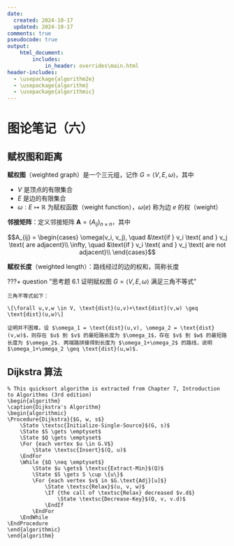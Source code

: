 ```yaml
---
date:
  created: 2024-10-17
  updated: 2024-10-17
comments: true
pseudocode: true
output:
    html_document:
        includes: 
            in_header: overrides\main.html
header-includes:
  - \usepackage{algorithm2e}
  - \usepackage{algorithm}
  - \usepackage{algorithmic}
---
```


# 图论笔记（六）

## 赋权图和距离

**赋权图**（weighted graph）是一个三元组，记作 $G = \langle V, E, \omega \rangle$，其中

- $V$ 是顶点的有限集合
- $E$ 是边的有限集合
- $\omega : E \mapsto \mathbb{R}$ 为赋权函数（weight function），$\omega (e)$ 称为边 $e$ 的权（weight）

**邻接矩阵**：定义邻接矩阵 $\mathbf{A} = (A_{i j})_{n \times n}$，其中

$$A_{ij} = \begin{cases}
    \omega(v_i, v_j), \quad &\text{if } v_i \text{ and } v_j \text{ are adjacent}\\
    \infty, \quad &\text{if } v_i \text{ and } v_j \text{ are not adjacent}\\
\end{cases}$$

**赋权长度**（weighted length）：路线经过的边的权和，简称长度

???+ question "思考题 6.1  证明赋权图 $G = \langle V, E, \omega \rangle$ 满足三角不等式"

    三角不等式如下： 

    \[\forall u,v,w \in V, \text{dist}(u,v)+\text{dist}(v,w) \geq \text{dist}(u,w)\]

    证明并不困难，设 $\omega_1 = \text{dist}(u,v), \omega_2 = \text{dist}(v,w)$，则存在 $u$ 到 $v$ 的最短路长度为 $\omega_1$，存在 $v$ 到 $w$ 的最短路长度为 $\omega_2$. 两端路拼接得到长度为 $\omega_1+\omega_2$ 的路线，说明 $\omega_1+\omega_2 \geq \text{dist}(u,w)$. 

## Dijkstra 算法

<pre><code class="language-pseudocode">% This quicksort algorithm is extracted from Chapter 7, Introduction to Algorithms (3rd edition)
\begin{algorithm}
\caption{Dijkstra's Algorithm}
\begin{algorithmic}
\Procedure{Dijkstra}{$G, w, s$}
    \State \textsc{Initialize-Single-Source}$(G, s)$
    \State $S \gets \emptyset$
    \State $Q \gets \emptyset$
    \For {each vertex $u \in G.V$}
        \State \textsc{Insert}$(Q, u)$
    \EndFor
    \While {$Q \neq \emptyset$}
        \State $u \gets$ \textsc{Extract-Min}$(Q)$
        \State $S \gets S \cup \{u\}$
        \For {each vertex $v$ in $G.\text{Adj}[u]$}
            \State \textsc{Relax}$(u, v, w)$
            \If {the call of \textsc{Relax} decreased $v.d$}
                \State \textsc{Decrease-Key}$(Q, v, v.d)$
            \EndIf
        \EndFor
    \EndWhile
\EndProcedure
\end{algorithmic}
\end{algorithm}
</code></pre>